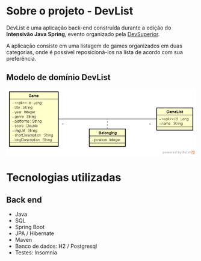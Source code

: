 # Sobre o projeto - DevList

DevList é uma aplicação back-end construída durante a edição do **Intensivão Java Spring**, evento organizado pela [DevSuperior](https://devsuperior.com "Site da DevSuperior").

A aplicação consiste em uma listagem de games organizados em duas categorias, onde é possível reposicioná-los na lista de acordo com sua preferência.

## Modelo de domínio DevList
![Modelo Dominio](https://raw.githubusercontent.com/devsuperior/java-spring-dslist/main/resources/dslist-model.png)

# Tecnologias utilizadas
## Back end
- Java
- SQL
- Spring Boot
- JPA / Hibernate
- Maven
- Banco de dados: H2 / Postgresql
- Testes: Insomnia

